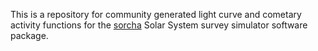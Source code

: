 This is a repository for community generated light curve and cometary activity functions for the [sorcha](https://github.com/dirac-institute/sorcha) Solar System survey simulator software package. 
